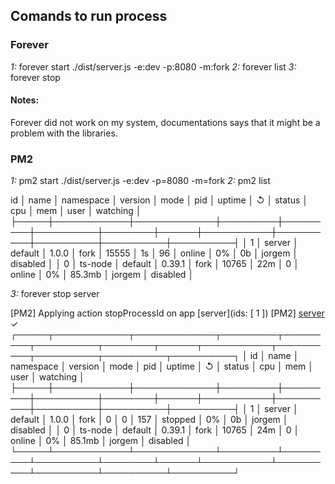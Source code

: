 ## Comands to run process

### Forever

*1:* forever start ./dist/server.js -e:dev -p:8080 -m:fork
*2:* forever list
*3:* forever stop

#### Notes:

Forever did not work on my system, documentations says that it might be a problem with the libraries.


### PM2

*1:* pm2 start ./dist/server.js -e:dev -p=8080 -m=fork
*2:* pm2 list

id  │ name       │ namespace   │ version │ mode    │ pid      │ uptime │ ↺    │ status    │ cpu      │ mem      │ user     │ watching │
├─────┼────────────┼─────────────┼─────────┼─────────┼──────────┼────────┼──────┼───────────┼──────────┼──────────┼──────────┼──────────┤
│ 1   │ server     │ default     │ 1.0.0   │ fork    │ 15555    │ 1s     │ 96   │ online    │ 0%       │ 0b       │ jorgem   │ disabled │
│ 0   │ ts-node    │ default     │ 0.39.1  │ fork    │ 10765    │ 22m    │ 0    │ online    │ 0%       │ 85.3mb   │ jorgem   │ disabled │

*3:* forever stop server

[PM2] Applying action stopProcessId on app [server](ids: [ 1 ])
[PM2] [server](1) ✓
┌─────┬────────────┬─────────────┬─────────┬─────────┬──────────┬────────┬──────┬───────────┬──────────┬──────────┬──────────┬──────────┐
│ id  │ name       │ namespace   │ version │ mode    │ pid      │ uptime │ ↺    │ status    │ cpu      │ mem      │ user     │ watching │
├─────┼────────────┼─────────────┼─────────┼─────────┼──────────┼────────┼──────┼───────────┼──────────┼──────────┼──────────┼──────────┤
│ 1   │ server     │ default     │ 1.0.0   │ fork    │ 0        │ 0      │ 157  │ stopped   │ 0%       │ 0b       │ jorgem   │ disabled │
│ 0   │ ts-node    │ default     │ 0.39.1  │ fork    │ 10765    │ 24m    │ 0    │ online    │ 0%       │ 85.1mb   │ jorgem   │ disabled │
└─────┴────────────┴─────────────┴─────────┴─────────┴──────────┴────────┴──────┴───────────┴──────────┴──────────┴──────────┴──────────┘




